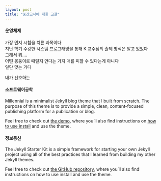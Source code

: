 ```yaml
---
layout: post
title: "중간고사에 대한 고찰"
---
```


#### 운영체제

가장 먼저 시험을 치른 과목이다<br>
지난 학기 수강한 시스템 프로그래밍을 통해 K 교수님의 출제 방식은 알고 있었다<br>
그래서 뭐....<br> 어떤 몽둥이로 때릴지 안다는 거지 매를 피할 수 있다는게 아니다<br>
일단 맞는 거다<br>

내가 선호하는




#### 소프트웨어공학

Millennial is a minimalist Jekyll blog theme that I built from scratch. The purpose of this theme is to provide a simple, clean, content-focused publishing platform for a publication or blog.

Feel free to check out <a href="https://lenpaul.github.io/Millennial/" target="_blank">the demo</a>, where you’ll also find instructions on <a href="https://lenpaul.github.io/Millennial/documentation/getting-started.html">how to use install</a> and use the theme.

#### 정보통신

The Jekyll Starter Kit is a simple framework for starting your own Jekyll project using all of the best practices that I learned from building my other Jekyll themes.

Feel free to check out <a href="https://github.com/LeNPaul/jekyll-starter-kit" target="_blank">the GitHub repository</a>, where you’ll also find instructions on how to use install and use the theme.
